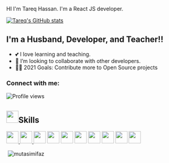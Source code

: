 
HI I'm Tareq Hassan.
I'm a React JS developer.

[![Tareq's GitHub stats](https://github-readme-stats.vercel.app/api?username=tareqhassan2014)](https://www.linkedin.com/in/tareqhassan2014/)

## I'm a Husband, Developer, and Teacher!!

- 💕 I love learning and teaching.
- 👭 I’m looking to collaborate with other developers.
- 🚴‍♂️ 2021 Goals: Contribute more to Open Source projects

### Connect with me:



![Profile views](https://gpvc.arturio.dev/tareqhassan2014)

<h2><img src = "https://media2.giphy.com/media/QssGEmpkyEOhBCb7e1/giphy.gif?cid=ecf05e47a0n3gi1bfqntqmob8g9aid1oyj2wr3ds3mg700bl&rid=giphy.gif" width = 32px>Skills </h2>
<p>
 <a href="https://github.com/tareqhassan2014"> 
 <img width ='32px' src ='https://raw.githubusercontent.com/rahulbanerjee26/githubAboutMeGenerator/main/icons/reactjs.svg'>
 </a>
 
  <a href="https://github.com/tareqhassan2014"> 
 <img width ='32px' src ='https://raw.githubusercontent.com/rahulbanerjee26/githubAboutMeGenerator/main/icons/typescript.svg'>
 </a>
 
<img width ='32px' src ='https://raw.githubusercontent.com/rahulbanerjee26/githubAboutMeGenerator/main/icons/javascript.svg'>
<img width ='32px' src ='https://raw.githubusercontent.com/rahulbanerjee26/githubAboutMeGenerator/main/icons/html.svg'>
<img width ='32px' src ='https://raw.githubusercontent.com/rahulbanerjee26/githubAboutMeGenerator/main/icons/css.svg'>
<img width ='32px' src ='https://raw.githubusercontent.com/rahulbanerjee26/githubAboutMeGenerator/main/icons/firebase.svg'>
<img width ='32px' src ='https://raw.githubusercontent.com/rahulbanerjee26/githubAboutMeGenerator/main/icons/heroku.svg'>
<img width ='32px' src ='https://raw.githubusercontent.com/rahulbanerjee26/githubAboutMeGenerator/main/icons/nodejs.svg'>
<img width ='32px' src ='https://raw.githubusercontent.com/rahulbanerjee26/githubAboutMeGenerator/main/icons/mongodb.svg'> 
<img width ='32px' src ='https://raw.githubusercontent.com/rahulbanerjee26/githubAboutMeGenerator/main/icons/express.svg'>
 </p>
<p>&nbsp;<img align="center" src="https://github-readme-stats.vercel.app/api/top-langs/?username=tareqhassan2014&layout=compact" alt="mutasimifaz" /></p>

